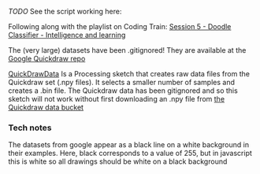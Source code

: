 *TODO* See the script working here: 

Following along with the playlist on Coding Train:
[Session 5 - Doodle Classifier - Intelligence and learning](
https://www.youtube.com/playlist?list=PLRqwX-V7Uu6Zs14zKVuTuit6jApJgoYZQ)

The (very large) datasets have been .gitignored! They are available at the [Google Quickdraw repo](https://github.com/googlecreativelab/quickdraw-dataset)

[QuickDrawData](QuickDrawData) Is a Processing sketch that creates raw data files from the Quickdraw set (.npy files). It selects a smaller number of samples and creates a .bin file. The Quickdraw data has been gitignored and so this sketch will not work without first downloading an .npy file from [the Quickdraw data bucket](https://console.cloud.google.com/storage/browser/quickdraw_dataset/full/numpy_bitmap)


### Tech notes
The datasets from google appear as a black line on a white background in their examples. Here, black corresponds to a value of 255, but in javascript this is white so all drawings should be white on a black background
